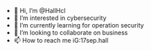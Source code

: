 - 👋 Hi, I’m @HallHcl
- 👀 I’m interested in cybersecurity
- 🌱 I’m currently learning for operation security
- 💞️ I’m looking to collaborate on business
- 📫 How to reach me iG:17sep.hall
